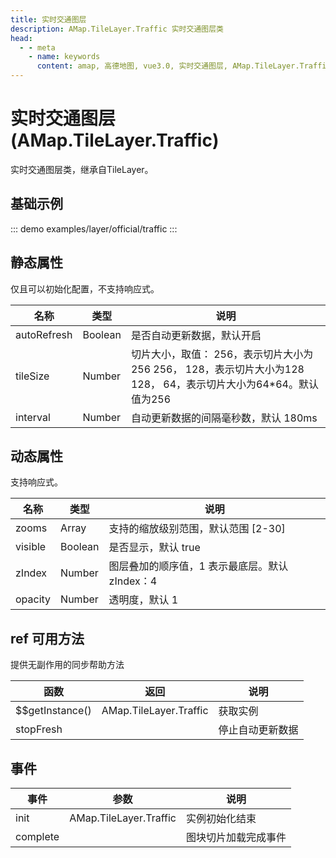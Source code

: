 ```yaml
---
title: 实时交通图层
description: AMap.TileLayer.Traffic 实时交通图层类
head:
  - - meta
    - name: keywords
      content: amap, 高德地图, vue3.0, 实时交通图层, AMap.TileLayer.Traffic
---
```


# 实时交通图层 (AMap.TileLayer.Traffic)
实时交通图层类，继承自TileLayer。

## 基础示例

::: demo
examples/layer/official/traffic
:::


## 静态属性
仅且可以初始化配置，不支持响应式。

名称 | 类型 | 说明
---|---|---|
autoRefresh  | Boolean | 是否自动更新数据，默认开启
tileSize | Number | 切片大小，取值： 256，表示切片大小为256 256， 128，表示切片大小为128 128， 64，表示切片大小为64*64。默认值为256
interval | Number | 自动更新数据的间隔毫秒数，默认 180ms

## 动态属性
支持响应式。

名称 | 类型 | 说明
---|---|---|
zooms | Array | 支持的缩放级别范围，默认范围 [2-30]
visible | Boolean | 是否显示，默认 true
zIndex | Number | 图层叠加的顺序值，1 表示最底层。默认 zIndex：4
opacity | Number | 透明度，默认 1

## ref 可用方法
提供无副作用的同步帮助方法

函数 | 返回 | 说明
---|---|---|
$$getInstance() | AMap.TileLayer.Traffic | 获取实例
stopFresh |  | 停止自动更新数据

## 事件

事件 | 参数 | 说明
---|---|---|
init | AMap.TileLayer.Traffic | 实例初始化结束
complete |  | 图块切片加载完成事件
